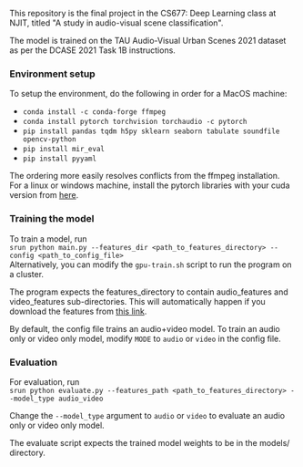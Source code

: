 This repository is the final project in the CS677: Deep Learning class at NJIT, titled "A study in audio-visual scene 
classification".

The model is trained on the TAU Audio-Visual Urban Scenes 2021 dataset as per the DCASE 2021 Task 1B instructions.

### Environment setup

To setup the environment, do the following in order for a MacOS machine:
- `conda install -c conda-forge ffmpeg`
- `conda install pytorch torchvision torchaudio -c pytorch`
- `pip install pandas tqdm h5py sklearn seaborn tabulate soundfile opencv-python`
- `pip install mir_eval`
- `pip install pyyaml`

The ordering more easily resolves conflicts from the ffmpeg installation.\
For a linux or windows machine, install the pytorch libraries with your cuda version from [here](https://pytorch.org/get-started/locally/).

### Training the model

To train a model, run \
`srun python main.py --features_dir <path_to_features_directory>
--config <path_to_config_file>` \
Alternatively, you can modify the `gpu-train.sh` script to run the program on a cluster.

The program expects the features_directory to contain
audio_features and video_features sub-directories. 
This will automatically happen if you download the features from [this link](https://drive.google.com/file/d/1-LrwHwUBG8Rq1THJtRlyZcGQMSVsEqUo/view).

By default, the config file trains an audio+video model.
To train an audio only or video only model, modify `MODE` to `audio` or `video` in the config file. 

### Evaluation

For evaluation, run \
`srun python evaluate.py --features_path <path_to_features_directory>
--model_type audio_video`

Change the `--model_type` argument to `audio` or `video` to evaluate
an audio only or video only model.

The evaluate script expects the trained model weights to be in the models/ directory.



